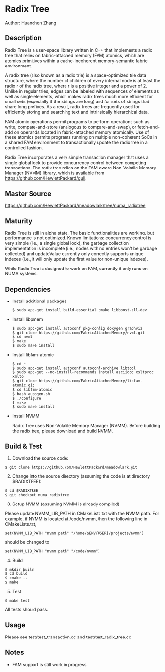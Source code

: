 # Radix Tree

Author: Huanchen Zhang

## Description
Radix Tree is a user-space library written in C++ that implements a radix tree that relies on
fabric-attached memory (FAM) atomics, which are atomics primitives within a cache-incoherent
memory-semantic fabric environment.

A radix tree (also known as a radix trie) is a space-optimized trie data structure, where the number
of children of every internal node is at least the radix r of the radix tree, where r is a positive
integer and a power of 2. Unlike in regular tries, edges can be labeled with sequences of elements
as well as single elements, which makes radix trees much more efficient for small sets (especially
if the strings are long) and for sets of strings that share long prefixes. As a result, radix trees
are frequently used for efficiently storing and searching text and intrinsically hierarchical data.

FAM atomic operations permit programs to perform operations such as write, compare-and-store
(analogous to compare-and-swap), or fetch-and-add on operands located in fabric-attached memory
atomically. Use of these atomics permits programs running on multiple non-coherent SoCs in a shared
FAM environment to transactionally update the radix tree in a controlled fashion.

Radix Tree incorporates a very simple transaction manager that uses a single global lock to provide
concurrency control between competing transactions. The radix tree relies on the FAM-aware
Non-Volatile Memory Manager (NVMM) library, which is available from https://github.com/HewlettPackard/gull.

## Master Source

https://github.com/HewlettPackard/meadowlark/tree/numa_radixtree

## Maturity
Radix Tree is still in alpha state. The basic functionalities are working, but performance is
not optimized. Known limitations: concurrency control is very simple (i.e., a single global lock),
the garbage collection implementation is incomplete (i.e., nodes with no entries won't be garbage
collected) and updateValue currently only correctly supports unique indexes (i.e., it will only
update the first value for non-unique indexes).

While Radix Tree is designed to work on FAM, currently it only runs on NUMA systems.

## Dependencies

- Install additional packages

  ```
  $ sudo apt-get install build-essential cmake libboost-all-dev
  ```

- Install libpmem

  ```
  $ sudo apt-get install autoconf pkg-config doxygen graphviz
  $ git clone https://github.com/FabricAttachedMemory/nvml.git
  $ cd nvml
  $ make
  $ sudo make install
  ```

- Install libfam-atomic

  ```
  $ cd ~
  $ sudo apt-get install autoconf autoconf-archive libtool
  $ sudo apt-get --no-install-recommends install asciidoc xsltproc xmlto
  $ git clone https://github.com/FabricAttachedMemory/libfam-atomic.git
  $ cd libfam-atomic
  $ bash autogen.sh
  $ ./configure
  $ make
  $ sudo make install
  ```

- Install NVMM

  Radix Tree uses Non-Volatile Memory Manager (NVMM). Before building the radix tree, please
  download and build NVMM.

## Build & Test

1. Download the source code:

 ```
 $ git clone https://github.com/HewlettPackard/meadowlark.git
 ```

2. Change into the source directory (assuming the code is at directory $RADIXTREE):

 ```
 $ cd $RADIXTREE
 $ git checkout numa_radixtree
 ```

3. Setup NVMM (assuming NVMM is already compiled)

 Please update NVMM_LIB_PATH in CMakeLists.txt with the NVMM path. For example,
 if NVMM is located at /code/nvmm, then the following line in CMakeLists.txt,

 ```
 set(NVMM_LIB_PATH "nvmm path" "/home/$ENV{USER}/projects/nvmm")
 ```
 should be changed to
 ```
 set(NVMM_LIB_PATH "nvmm path" "/code/nvmm")
 ```

4. Build

 ```
 $ mkdir build
 $ cd build
 $ cmake ..
 $ make
 ```

5. Test

 ```
 $ make test
 ```
 All tests should pass.


## Usage

Please see test/test_transaction.cc and test/test_radix_tree.cc

## Notes
- FAM support is still work in progress
